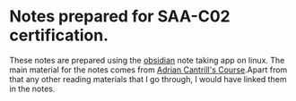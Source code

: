 # Notes prepared for SAA-C02 certification. 

These notes are prepared using the [obsidian](https://obsidian.md/) note taking app on linux. The main material for the notes comes from [Adrian Cantrill's Course](https://learn.cantrill.io/).Apart from that any other reading materials that I go through, I would have linked them in the notes. 

